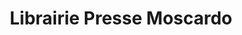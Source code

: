---
title: "Librairie Presse Moscardo"
url: /frontignan/librairie-presse-moscardo/
shop: Zeitungen
---